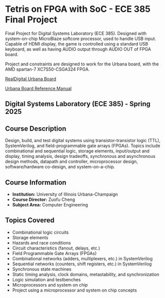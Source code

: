 # Tetris on FPGA with SoC - ECE 385 Final Project
Final Project for Digital Systems Laboratory (ECE 385). Designed with system-on-chip MicroBlaze softcore processor, used to handle USB input. Capable of HDMI display, the game is controlled using a standard USB keyboard, as well as having AUDIO output through AUDIO OUT of FPGA board.

Project and constraints are designed to work for the Urbana board, with the AMD spartan-7 XC7S50-CSGA324 FPGA.

[RealDigital Urbana Board](https://www.amd.com/en/corporate/university-program/aup-boards/realdigital-urbana-board.html)

[Urbana Board Reference Manual](https://www.realdigital.org/doc/496fed57c6b275735fe24c85de5718c2)

## Digital Systems Laboratory (ECE 385) - Spring 2025
## Course Description
Design, build, and test digital systems using transistor-transistor logic (TTL), SystemVerilog, and field-programmable gate arrays (FPGAs). Topics include combinational and sequential logic, storage elements, input/output and display, timing analysis, design tradeoffs, synchronous and asynchronous design methods, datapath and controller, microprocessor design, software/hardware co-design, and system-on-a-chip.

## Course Information
- **Institution:** University of Illinois Urbana-Champaign
- **Course Director:** Zuofu Cheng
- **Subject Area:** Computer Engineering

## Topics Covered
- Combinational logic circuits
- Storage elements
- Hazards and race conditions
- Circuit characteristics (fanout, delays, etc.)
- Field Programmable Gate Arrays (FPGAs)
- Combinational networks (adders, multiplexers, etc.) in SystemVerilog
- Sequential networks (counters, shift registers, etc.) in SystemVerilog
- Synchronous state machines
- Static timing analysis, clock domains, metastability, and synchronization
- Logic simulation and testbenches
- Microprocessors and system on chip
- Project using a microprocessor and system on chip concepts

